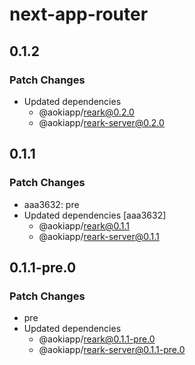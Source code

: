 # next-app-router

## 0.1.2

### Patch Changes

- Updated dependencies
  - @aokiapp/reark@0.2.0
  - @aokiapp/reark-server@0.2.0

## 0.1.1

### Patch Changes

- aaa3632: pre
- Updated dependencies [aaa3632]
  - @aokiapp/reark@0.1.1
  - @aokiapp/reark-server@0.1.1

## 0.1.1-pre.0

### Patch Changes

- pre
- Updated dependencies
  - @aokiapp/reark@0.1.1-pre.0
  - @aokiapp/reark-server@0.1.1-pre.0
